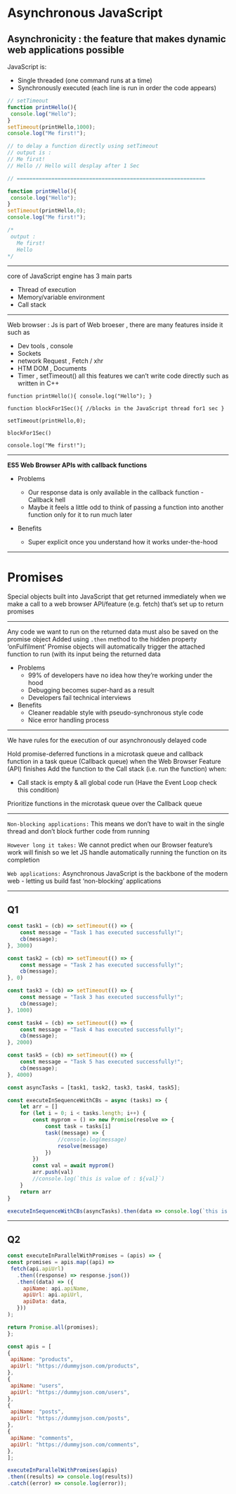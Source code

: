 # Asynchronous JavaScript
Asynchronicity : the feature that makes dynamic web applications possible
---
JavaScript is:
- Single threaded (one command runs at a time)
- Synchronously executed (each line is run in order the code appears)
```javascript
// setTimeout
function printHello(){
 console.log("Hello");
}
setTimeout(printHello,1000);
console.log("Me first!");

// to delay a function directly using setTimeout
// output is :
// Me first!
// Hello // Hello will desplay after 1 Sec

// ============================================================

function printHello(){
 console.log("Hello");
}
setTimeout(printHello,0);
console.log("Me first!");

/*
 output :
   Me first!
   Hello
*/
```
---
core of JavaScript engine has 3 main parts
- Thread of execution
- Memory/variable environment
- Call stack
---
Web browser : Js is part of Web broeser , there are many features inside it such as 
- Dev tools , console
- Sockets
- network Request , Fetch / xhr
- HTM DOM , Documents
- Timer , setTimeout()
all this features we can’t write code directly such as written in C++
```
function printHello(){ console.log("Hello"); }

function blockFor1Sec(){ //blocks in the JavaScript thread for1 sec }

setTimeout(printHello,0);

blockFor1Sec()

console.log("Me first!");
```
---
**ES5 Web Browser APIs with callback functions**
- Problems
  + Our response data is only available in the callback function - Callback hell
  + Maybe it feels a little odd to think of passing a function into another function only for it to run much later

- Benefits
  + Super explicit once you understand how it works under-the-hood

---
# Promises
Special objects built into JavaScript that get returned immediately when we make a call to a web browser API/feature (e.g. fetch) that’s set up to return promises

---

Any code we want to run on the returned data must also be saved on the promise object Added using `.then` method to the hidden property ‘onFulfilment’ Promise objects will automatically trigger the attached function to run (with its
input being the returned data

- Problems
  + 99% of developers have no idea how they’re working under the hood
  + Debugging becomes super-hard as a result
  + Developers fail technical interviews
- Benefits
  + Cleaner readable style with pseudo-synchronous style code
  + Nice error handling process
---
We have rules for the execution of our asynchronously delayed code

Hold promise-deferred functions in a microtask queue and callback function in a task queue (Callback queue) when the Web Browser Feature (API) finishes Add the function to the Call stack (i.e. run the function) when:
- Call stack is empty & all global code run (Have the Event Loop check this condition)

Prioritize functions in the microtask queue over the Callback queue

---

`Non-blocking applications:` This means we don’t have to wait in the single thread and don’t block further code from running

`However long it takes:` We cannot predict when our Browser feature’s work will finish so we let JS handle automatically running the function on its completion

`Web applications:` Asynchronous JavaScript is the backbone of the modern web - letting us build fast ‘non-blocking’ applications


---

Q1
---
```js
const task1 = (cb) => setTimeout(() => {
    const message = "Task 1 has executed successfully!";
    cb(message);
}, 3000)

const task2 = (cb) => setTimeout(() => {
    const message = "Task 2 has executed successfully!";
    cb(message);
}, 0)

const task3 = (cb) => setTimeout(() => {
    const message = "Task 3 has executed successfully!";
    cb(message);
}, 1000)

const task4 = (cb) => setTimeout(() => {
    const message = "Task 4 has executed successfully!";
    cb(message);
}, 2000)

const task5 = (cb) => setTimeout(() => {
    const message = "Task 5 has executed successfully!";
    cb(message);
}, 4000)

const asyncTasks = [task1, task2, task3, task4, task5];

const executeInSequenceWithCBs = async (tasks) => {
    let arr = []
    for (let i = 0; i < tasks.length; i++) {
        const myprom = () => new Promise(resolve => {
            const task = tasks[i]
            task((message) => {
                //console.log(message)
                resolve(message)
            })
        })
        const val = await myprom()
        arr.push(val)
        //console.log(`this is value of : ${val}`)
    }
    return arr
}

executeInSequenceWithCBs(asyncTasks).then(data => console.log(`this is our data ${JSON.stringify(data)}`))
```

---

Q2
---
```js
const executeInParallelWithPromises = (apis) => {
const promises = apis.map((api) =>
 fetch(api.apiUrl)
   .then((response) => response.json())
   .then((data) => ({
     apiName: api.apiName,
     apiUrl: api.apiUrl,
     apiData: data,
   }))
);

return Promise.all(promises);
};

const apis = [
{
 apiName: "products",
 apiUrl: "https://dummyjson.com/products",
},
{
 apiName: "users",
 apiUrl: "https://dummyjson.com/users",
},
{
 apiName: "posts",
 apiUrl: "https://dummyjson.com/posts",
},
{
 apiName: "comments",
 apiUrl: "https://dummyjson.com/comments",
},
];

executeInParallelWithPromises(apis)
.then((results) => console.log(results))
.catch((error) => console.log(error));

```






























